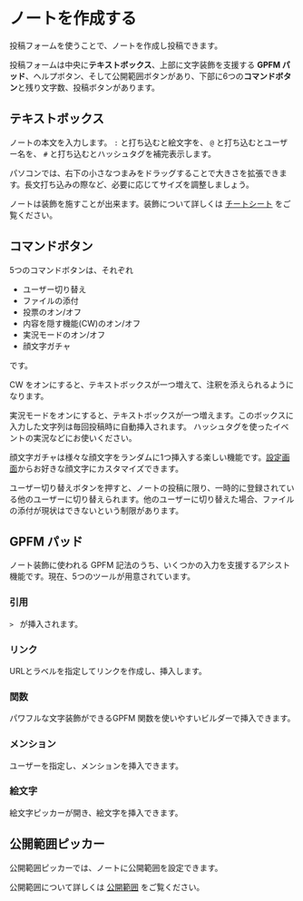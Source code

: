 # ノートを作成する

投稿フォームを使うことで、ノートを作成し投稿できます。

投稿フォームは中央に**テキストボックス**、上部に文字装飾を支援する **GPFM パッド**、ヘルプボタン、そして公開範囲ボタンがあり、下部に6つの**コマンドボタン**と残り文字数、投稿ボタンがあります。

## テキストボックス

ノートの本文を入力します。 `:` と打ち込むと絵文字を、 `@` と打ち込むとユーザー名を、 `#` と打ち込むとハッシュタグを補完表示します。

パソコンでは、右下の小さなつまみをドラッグすることで大きさを拡張できます。長文打ち込みの際など、必要に応じてサイズを調整しましょう。

ノートは装飾を施すことが出来ます。装飾について詳しくは [チートシート](./mfm-cheat-sheet) をご覧ください。

## コマンドボタン

5つのコマンドボタンは、それぞれ

- ユーザー切り替え
- ファイルの添付
- 投票のオン/オフ
- 内容を隠す機能(CW)のオン/オフ
- 実況モードのオン/オフ
- 顔文字ガチャ

です。 

CW をオンにすると、テキストボックスが一つ増えて、注釈を添えられるようになります。

実況モードをオンにすると、テキストボックスが一つ増えます。このボックスに入力した文字列は毎回投稿時に自動挿入されます。
ハッシュタグを使ったイベントの実況などにお使いください。

顔文字ガチャは様々な顔文字をランダムに1つ挿入する楽しい機能です。[設定画面](/settings/gacha)からお好きな顔文字にカスタマイズできます。

ユーザー切り替えボタンを押すと、ノートの投稿に限り、一時的に登録されている他のユーザーに切り替えられます。他のユーザーに切り替えた場合、ファイルの添付が現状はできないという制限があります。

## GPFM パッド
ノート装飾に使われる GPFM 記法のうち、いくつかの入力を支援するアシスト機能です。現在、5つのツールが用意されています。

### 引用
`> ` が挿入されます。

### リンク
URLとラベルを指定してリンクを作成し、挿入します。

### 関数
パワフルな文字装飾ができるGPFM 関数を使いやすいビルダーで挿入できます。

### メンション
ユーザーを指定し、メンションを挿入できます。

### 絵文字
絵文字ピッカーが開き、絵文字を挿入できます。

## 公開範囲ピッカー

公開範囲ピッカーでは、ノートに公開範囲を設定できます。

公開範囲について詳しくは [公開範囲](./visibility) をご覧ください。
